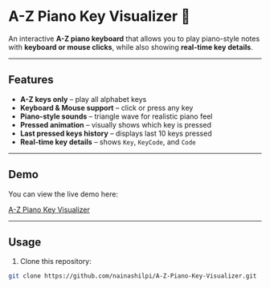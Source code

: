 # A-Z Piano Key Visualizer 🎹

An interactive **A-Z piano keyboard** that allows you to play piano-style notes with **keyboard or mouse clicks**, while also showing **real-time key details**.

---

## Features

- **A-Z keys only** – play all alphabet keys
- **Keyboard & Mouse support** – click or press any key
- **Piano-style sounds** – triangle wave for realistic piano feel
- **Pressed animation** – visually shows which key is pressed
- **Last pressed keys history** – displays last 10 keys pressed
- **Real-time key details** – shows `Key`, `KeyCode`, and `Code`

---

## Demo

You can view the live demo here:

[A-Z Piano Key Visualizer](https://a-z-piano-key-visualizer.vercel.app)

---

## Usage

1. Clone this repository:

```bash
git clone https://github.com/nainashilpi/A-Z-Piano-Key-Visualizer.git
